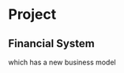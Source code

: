 Project
=======

**Financial** System
--------------------

<p class="center">which has a new business model</p>